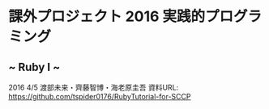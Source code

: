 # 課外プロジェクト 2016 実践的プログラミング
## ~ Ruby I ~
2016 4/5 渡部未来・齊藤智博・海老原圭吾
資料URL: https://github.com/tspider0176/RubyTutorial-for-SCCP
